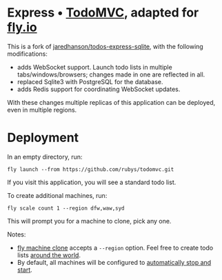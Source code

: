 # Express • [TodoMVC](http://todomvc.com), adapted for [fly.io](https://fly.io/)

This is a fork of [jaredhanson/todos-express-sqlite](https://github.com/jaredhanson/todos-express-sqlite), with the following modifications:

* adds WebSocket support.  Launch todo lists in multiple tabs/windows/browsers; changes made in one are reflected in all.
* replaced Sqlite3 with PostgreSQL for the database.
* adds Redis support for coordinating WebSocket updates.

With these changes multiple replicas of this application can be deployed, even in multiple regions.


# Deployment

In an empty directory, run:

```
fly launch --from https://github.com/rubys/todomvc.git
```

If you visit this application, you will see a standard todo list.

To create additional machines, run:

```
fly scale count 1 --region dfw,waw,syd
```

This will prompt you for a machine to clone, pick any one.

Notes: 

* [fly machine clone](https://fly.io/docs/flyctl/machine-clone/) accepts a `--region` option.  Feel free to create todo lists [around the world](https://fly.io/docs/reference/regions/#fly-io-regions).
* By default, all machines will be configured to
  [automatically stop and start](https://fly.io/docs/apps/autostart-stop/).